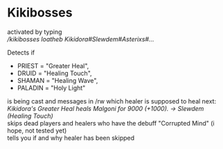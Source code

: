 # Kikibosses
 
activated by typing  
_/kikibosses loatheb Kikidora#Slewdem#Asterixs#..._  

Detects if
- PRIEST = "Greater Heal",
- DRUID = "Healing Touch",
- SHAMAN = "Healing Wave",
- PALADIN = "Holy Light"

is being cast and messages in /rw which healer is supposed to heal next:  
_Kikidora's Greater Heal heals Malgoni for 9000 (+1000). -> Slewdem (Healing Touch)_  
skips dead players and healers who have the debuff "Corrupted Mind" (i hope, not tested yet)  
tells you if and why healer has been skipped
